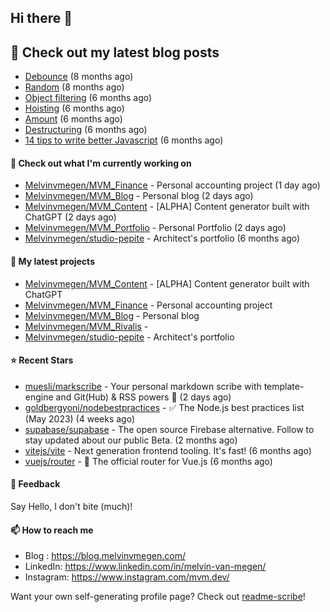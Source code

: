 ## Hi there 👋

## 📜 Check out my latest blog posts

- [Debounce](https://blog.melvinvmegen.com/snippets/debounce) (8 months ago)
- [Random](https://blog.melvinvmegen.com/snippets/random) (8 months ago)
- [Object filtering](https://blog.melvinvmegen.com/snippets/objectfilter) (6 months ago)
- [Hoisting](https://blog.melvinvmegen.com/posts/javascript/hoisting) (6 months ago)
- [Amount](https://blog.melvinvmegen.com/snippets/amount) (6 months ago)
- [Destructuring](https://blog.melvinvmegen.com/snippets/destructuring) (6 months ago)
- [14 tips to write better Javascript](https://blog.melvinvmegen.com/posts/javascript/14_tips_to_write_better_javascript) (6 months ago)

#### 👷 Check out what I'm currently working on

- [Melvinvmegen/MVM_Finance](https://github.com/Melvinvmegen/MVM_Finance) - Personal accounting project (1 day ago)
- [Melvinvmegen/MVM_Blog](https://github.com/Melvinvmegen/MVM_Blog) - Personal blog (2 days ago)
- [Melvinvmegen/MVM_Content](https://github.com/Melvinvmegen/MVM_Content) - [ALPHA] Content generator built with ChatGPT (2 days ago)
- [Melvinvmegen/MVM_Portfolio](https://github.com/Melvinvmegen/MVM_Portfolio) - Personal Portfolio (2 days ago)
- [Melvinvmegen/studio-pepite](https://github.com/Melvinvmegen/studio-pepite) - Architect&#39;s portfolio (6 months ago)

#### 🌱 My latest projects

- [Melvinvmegen/MVM_Content](https://github.com/Melvinvmegen/MVM_Content) - [ALPHA] Content generator built with ChatGPT
- [Melvinvmegen/MVM_Finance](https://github.com/Melvinvmegen/MVM_Finance) - Personal accounting project
- [Melvinvmegen/MVM_Blog](https://github.com/Melvinvmegen/MVM_Blog) - Personal blog
- [Melvinvmegen/MVM_Rivalis](https://github.com/Melvinvmegen/MVM_Rivalis) - 
- [Melvinvmegen/studio-pepite](https://github.com/Melvinvmegen/studio-pepite) - Architect&#39;s portfolio

#### ⭐ Recent Stars

- [muesli/markscribe](https://github.com/muesli/markscribe) - Your personal markdown scribe with template-engine and Git(Hub) &amp; RSS powers 📜 (2 days ago)
- [goldbergyoni/nodebestpractices](https://github.com/goldbergyoni/nodebestpractices) - :white_check_mark:  The Node.js best practices list (May 2023) (4 weeks ago)
- [supabase/supabase](https://github.com/supabase/supabase) - The open source Firebase alternative. Follow to stay updated about our public Beta. (2 months ago)
- [vitejs/vite](https://github.com/vitejs/vite) - Next generation frontend tooling. It&#39;s fast! (6 months ago)
- [vuejs/router](https://github.com/vuejs/router) - 🚦 The official router for Vue.js (6 months ago)

#### 💬 Feedback

Say Hello, I don't bite (much)!

#### 📫 How to reach me

- Blog : https://blog.melvinvmegen.com/
- LinkedIn: https://www.linkedin.com/in/melvin-van-megen/
- Instagram: https://www.instagram.com/mvm.dev/

Want your own self-generating profile page? Check out [readme-scribe](https://github.com/muesli/readme-scribe)!